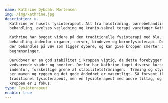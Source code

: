 ```yaml
---
name: Kathrine Dybdahl Mortensen
img: /img/kathrine.jpg
description: >-
  Kathrine er husets fysioterapeut. Alt fra holdtræning, børnebehandling, manuel
  behandling, øvelses vejledning og kranio-sakral terapi varetager Kathrine. 

  Kathrine har bygget videre på den traditionelle fysioterapi med bla.
  behandling indenfor organer, nerver, bindevæv og børnefysioterapi. Derfor kan
  der behandles på væv som ligger dybere, og kan give kroppen smerter og
  begrænsninger. 

  Derudover er en god stabilitet i kroppen vigtig, da dette forebygger
  vedvarende skader og smerter. Derfor har Kathrine taget diverse kurser
  indenfor, forskellige grene af stabilitetstræningen.  Træning og styrke af i
  sær maven og ryggen og det gode åndedræt er væsentligt. Så forvent ikke en
  traditionel fysioterapeut, men en fysioterapeut med andre tiltag, og hvor hele
  kroppen er I fokus.
type: Fysioterapeut
enable: true
---
```

